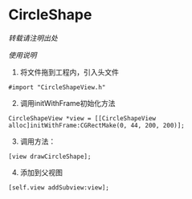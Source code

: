 # CircleShape
*转载请注明出处*

*使用说明*

1. 将文件拖到工程内，引入头文件

  `#import "CircleShapeView.h"`

2. 调用initWithFrame初始化方法

  `CircleShapeView *view = [[CircleShapeView alloc]initWithFrame:CGRectMake(0, 44, 200, 200)];`

3. 调用方法：

  `[view drawCircleShape];`

4. 添加到父视图

  `[self.view addSubview:view];`
